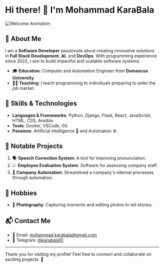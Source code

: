# Hi there! 👋 I'm Mohammad KaraBala

![Welcome Animation](https://media.giphy.com/media/3o7abKhOpu0NwenH3O/giphy.gif)

## 🌟 About Me
I am a **Software Developer** passionate about creating innovative solutions in **Full Stack Development**, **AI**, and **DevOps**. With programming experience since 2022, I aim to build impactful and scalable software systems.

- 🎓 **Education**: Computer and Automation Engineer from **Damascus University**.
- 🧑‍🏫 **Teaching**: I teach programming to individuals preparing to enter the job market.

## 🔧 Skills & Technologies
- **Languages & Frameworks**: Python, Django, Flask, React, JavaScript, HTML, CSS, Ansible.
- **Tools**: Docker, VSCode, Git.
- **Passions**: Artificial Intelligence 🤖 and Automation ⚙️.

## 🌟 Notable Projects
1. 🗣️ **Speech Correction System**: A tool for improving pronunciation.
2. 📈 **Employee Evaluation System**: Software for assessing company staff.
3. 🤖 **Company Automation**: Streamlined a company's internal processes through automation.

## 🎨 Hobbies
- 📸 **Photography**: Capturing moments and editing photos to tell stories.

## 📬 Contact Me
- 📧 Email: [mohammad.karabala@gmail.com](mailto:mohammad.karabala@gmail.com)
- 💬 Telegram: [@karabala10](https://t.me/karabala10)

---

Thank you for visiting my profile! Feel free to connect and collaborate on exciting projects. 🚀
